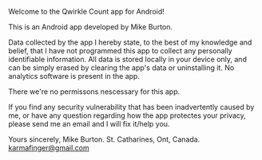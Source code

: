 Welcome to the Qwirkle Count app for Android!

This is an Android app developed by Mike Burton. 

Data collected by the app
I hereby state, to the best of my knowledge and belief, that I have not programmed this app to collect any personally identifiable information. All data is stored locally in your device only, and can be simply erased by clearing the app's data or uninstalling it. No analytics software is present in the app.

There we're no permissons nescessary for this app.

If you find any security vulnerability that has been inadvertently caused by me, or have any question regarding how the app protectes your privacy, please send me an email and I will fix it/help you.

Yours sincerely,
Mike Burton.
St. Catharines, Ont, Canada.
karmafinger@gmail.com

